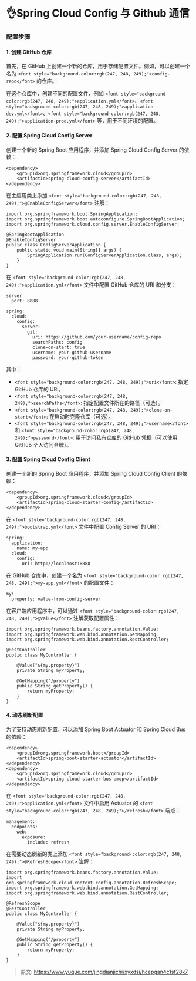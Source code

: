 # 👌Spring Cloud Config 与 Github 通信

### <font style="background-color:rgb(247, 248, 249);">配置步骤</font>
#### <font style="background-color:rgb(247, 248, 249);">1. 创建 GitHub 仓库</font>
<font style="background-color:rgb(247, 248, 249);">首先，在 GitHub 上创建一个新的仓库，用于存储配置文件。例如，可以创建一个名为</font><font style="background-color:rgb(247, 248, 249);"> </font>`<font style="background-color:rgb(247, 248, 249);">config-repo</font>`<font style="background-color:rgb(247, 248, 249);"> </font><font style="background-color:rgb(247, 248, 249);">的仓库。</font>

<font style="background-color:rgb(247, 248, 249);">在这个仓库中，创建不同的配置文件，例如</font><font style="background-color:rgb(247, 248, 249);"> </font>`<font style="background-color:rgb(247, 248, 249);">application.yml</font>`<font style="background-color:rgb(247, 248, 249);">、</font>`<font style="background-color:rgb(247, 248, 249);">application-dev.yml</font>`<font style="background-color:rgb(247, 248, 249);">、</font>`<font style="background-color:rgb(247, 248, 249);">application-prod.yml</font>`<font style="background-color:rgb(247, 248, 249);"> </font><font style="background-color:rgb(247, 248, 249);">等，用于不同环境的配置。</font>

#### <font style="background-color:rgb(247, 248, 249);">2. 配置 Spring Cloud Config Server</font>
<font style="background-color:rgb(247, 248, 249);">创建一个新的 Spring Boot 应用程序，并添加 Spring Cloud Config Server 的依赖：</font>

```plain
<dependency>
    <groupId>org.springframework.cloud</groupId>
    <artifactId>spring-cloud-config-server</artifactId>
</dependency>
```

<font style="background-color:rgb(247, 248, 249);">在主应用类上添加</font><font style="background-color:rgb(247, 248, 249);"> </font>`<font style="background-color:rgb(247, 248, 249);">@EnableConfigServer</font>`<font style="background-color:rgb(247, 248, 249);"> </font><font style="background-color:rgb(247, 248, 249);">注解：</font>

```plain
import org.springframework.boot.SpringApplication;
import org.springframework.boot.autoconfigure.SpringBootApplication;
import org.springframework.cloud.config.server.EnableConfigServer;

@SpringBootApplication
@EnableConfigServer
public class ConfigServerApplication {
    public static void main(String[] args) {
        SpringApplication.run(ConfigServerApplication.class, args);
    }
}
```

<font style="background-color:rgb(247, 248, 249);">在</font><font style="background-color:rgb(247, 248, 249);"> </font>`<font style="background-color:rgb(247, 248, 249);">application.yml</font>`<font style="background-color:rgb(247, 248, 249);"> </font><font style="background-color:rgb(247, 248, 249);">文件中配置 GitHub 仓库的 URI 和分支：</font>

```plain
server:
  port: 8888

spring:
  cloud:
    config:
      server:
        git:
          uri: https://github.com/your-username/config-repo
          searchPaths: config
          clone-on-start: true
          username: your-github-username
          password: your-github-token
```

<font style="background-color:rgb(247, 248, 249);">其中：</font>

+ `<font style="background-color:rgb(247, 248, 249);">uri</font>`<font style="background-color:rgb(247, 248, 249);">: 指定 GitHub 仓库的 URI。</font>
+ `<font style="background-color:rgb(247, 248, 249);">searchPaths</font>`<font style="background-color:rgb(247, 248, 249);">: 指定配置文件所在的路径（可选）。</font>
+ `<font style="background-color:rgb(247, 248, 249);">clone-on-start</font>`<font style="background-color:rgb(247, 248, 249);">: 在启动时克隆仓库（可选）。</font>
+ `<font style="background-color:rgb(247, 248, 249);">username</font>`<font style="background-color:rgb(247, 248, 249);"> </font><font style="background-color:rgb(247, 248, 249);">和</font><font style="background-color:rgb(247, 248, 249);"> </font>`<font style="background-color:rgb(247, 248, 249);">password</font>`<font style="background-color:rgb(247, 248, 249);">: 用于访问私有仓库的 GitHub 凭据（可以使用 GitHub 个人访问令牌）。</font>

#### <font style="background-color:rgb(247, 248, 249);">3. 配置 Spring Cloud Config Client</font>
<font style="background-color:rgb(247, 248, 249);">创建一个新的 Spring Boot 应用程序，并添加 Spring Cloud Config Client 的依赖：</font>

```plain
<dependency>
    <groupId>org.springframework.cloud</groupId>
    <artifactId>spring-cloud-starter-config</artifactId>
</dependency>
```

<font style="background-color:rgb(247, 248, 249);">在</font><font style="background-color:rgb(247, 248, 249);"> </font>`<font style="background-color:rgb(247, 248, 249);">bootstrap.yml</font>`<font style="background-color:rgb(247, 248, 249);"> </font><font style="background-color:rgb(247, 248, 249);">文件中配置 Config Server 的 URI：</font>

```plain
spring:
  application:
    name: my-app
  cloud:
    config:
      uri: http://localhost:8888
```

<font style="background-color:rgb(247, 248, 249);">在 GitHub 仓库中，创建一个名为</font><font style="background-color:rgb(247, 248, 249);"> </font>`<font style="background-color:rgb(247, 248, 249);">my-app.yml</font>`<font style="background-color:rgb(247, 248, 249);"> </font><font style="background-color:rgb(247, 248, 249);">的配置文件：</font>

```plain
my:
  property: value-from-config-server
```

<font style="background-color:rgb(247, 248, 249);">在客户端应用程序中，可以通过</font><font style="background-color:rgb(247, 248, 249);"> </font>`<font style="background-color:rgb(247, 248, 249);">@Value</font>`<font style="background-color:rgb(247, 248, 249);"> </font><font style="background-color:rgb(247, 248, 249);">注解获取配置属性：</font>

```plain
import org.springframework.beans.factory.annotation.Value;
import org.springframework.web.bind.annotation.GetMapping;
import org.springframework.web.bind.annotation.RestController;

@RestController
public class MyController {

    @Value("${my.property}")
    private String myProperty;

    @GetMapping("/property")
    public String getProperty() {
        return myProperty;
    }
}
```

#### <font style="background-color:rgb(247, 248, 249);">4. 动态刷新配置</font>
<font style="background-color:rgb(247, 248, 249);">为了支持动态刷新配置，可以添加 Spring Boot Actuator 和 Spring Cloud Bus 的依赖：</font>

```plain
<dependency>
    <groupId>org.springframework.boot</groupId>
    <artifactId>spring-boot-starter-actuator</artifactId>
</dependency>
<dependency>
    <groupId>org.springframework.cloud</groupId>
    <artifactId>spring-cloud-starter-bus-amqp</artifactId>
</dependency>
```

<font style="background-color:rgb(247, 248, 249);">在</font><font style="background-color:rgb(247, 248, 249);"> </font>`<font style="background-color:rgb(247, 248, 249);">application.yml</font>`<font style="background-color:rgb(247, 248, 249);"> </font><font style="background-color:rgb(247, 248, 249);">文件中启用 Actuator 的</font><font style="background-color:rgb(247, 248, 249);"> </font>`<font style="background-color:rgb(247, 248, 249);">/refresh</font>`<font style="background-color:rgb(247, 248, 249);"> </font><font style="background-color:rgb(247, 248, 249);">端点：</font>

```plain
management:
  endpoints:
    web:
      exposure:
        include: refresh
```

<font style="background-color:rgb(247, 248, 249);">在需要动态刷新的类上添加</font><font style="background-color:rgb(247, 248, 249);"> </font>`<font style="background-color:rgb(247, 248, 249);">@RefreshScope</font>`<font style="background-color:rgb(247, 248, 249);"> </font><font style="background-color:rgb(247, 248, 249);">注解：</font>

```plain
import org.springframework.beans.factory.annotation.Value;
import org.springframework.cloud.context.config.annotation.RefreshScope;
import org.springframework.web.bind.annotation.GetMapping;
import org.springframework.web.bind.annotation.RestController;

@RefreshScope
@RestController
public class MyController {

    @Value("${my.property}")
    private String myProperty;

    @GetMapping("/property")
    public String getProperty() {
        return myProperty;
    }
}
```



> 原文: <https://www.yuque.com/jingdianjichi/xyxdsi/hcepgan4c1sf28k7>